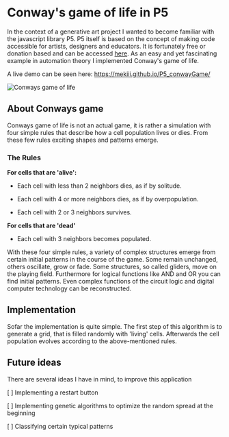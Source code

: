 # Conway's game of life in P5
In the context of a generative art project I wanted to become familiar with the javascript library P5. P5 itself is based on the concept of making code accessible for artists, designers and educators. It is fortunately free or donation based and can be accessed [here](https://p5js.org/).
As an easy and yet fascinating example in automation theory I implemented Conway's game of life. 

A live demo can be seen here: https://mekiii.github.io/P5_conwayGame/


![Conways game of life](https://i.imgur.com/74rkACf.gif)

## About Conways game
Conways game of life is not an actual game, it is rather a simulation with four simple rules that describe how a cell population lives or dies. From these few rules exciting shapes and patterns emerge.

### The Rules

**For cells that are 'alive':**

- Each cell with less than 2 neighbors dies, as if by solitude.

- Each cell with 4 or more neighbors dies, as if by overpopulation.

- Each cell with 2 or 3 neighbors survives.

**For cells that are 'dead'**

- Each cell with 3 neighbors becomes populated.

With these four simple rules, a variety of complex structures emerge from certain initial patterns in the course of the game. Some remain unchanged, others oscillate, grow or fade. Some structures, so called gliders, move on the playing field. Furthermore for logical functions like AND and OR you can find initial patterns.  Even complex functions of the circuit logic and digital computer technology can be reconstructed.

## Implementation

Sofar the implementation is quite simple. The first step of this algorithm is to generate a grid, that is filled randomly with 'living' cells. Afterwards the cell population evolves according to the above-mentioned rules.  

## Future ideas

There are several ideas I have in mind, to improve this application

[ ] Implementing a restart button 

[ ] Implementing genetic algorithms to optimize the random spread at the beginning

[ ] Classifying certain typical patterns

